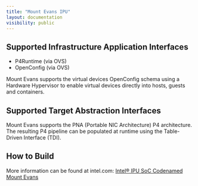 ```yaml
---
title: "Mount Evans IPU"
layout: documentation
visibility: public
---
```


## Supported Infrastructure Application Interfaces ##

 - P4Runtime (via OVS)
 - OpenConfig (via OVS)

Mount Evans supports the virtual devices OpenConfig schema using a Hardware Hypervisor to enable virtual devices directly into hosts, guests and containers.

## Supported Target Abstraction Interfaces ##

Mount Evans supports the PNA (Portable NIC Architecture) P4 architecture.  The resulting P4 pipeline can be populated at runtime using the Table-Driven Interface (TDI).

## How to Build ##

More information can be found at intel.com: <a href="https://www.intel.com/content/www/us/en/products/platforms/details/mount-evans.html">Intel® IPU SoC Codenamed Mount Evans</a>
